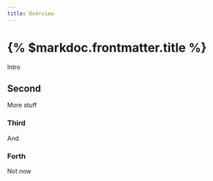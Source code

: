 ```yaml
---
title: Overview
---
```


# {% $markdoc.frontmatter.title %}

Intro


## Second

More stuff

### Third

And

### Forth


Not now
